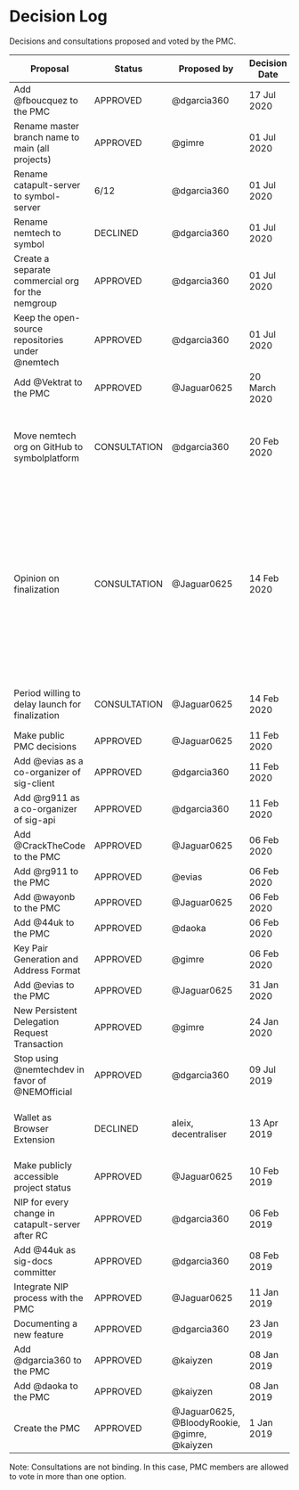 # Decision Log

Decisions and consultations proposed and voted by the PMC.

| Proposal | Status | Proposed by | Decision Date | Comment |
|-----------------------------------------------------|-------------|---------------|---------------|-----|
| Add @fboucquez to the PMC                           | APPROVED    | @dgarcia360   | 17 Jul 2020   |     |
| Rename master branch name to main (all projects)    | APPROVED    | @gimre        | 01 Jul 2020   |     | 
| Rename catapult-server to symbol-server             | 6/12        | @dgarcia360   | 01 Jul 2020   |     | 
| Rename nemtech to symbol                            | DECLINED    | @dgarcia360   | 01 Jul 2020   |     | 
| Create a separate commercial org for the nemgroup   | APPROVED    | @dgarcia360   | 01 Jul 2020   |     | 
| Keep the open-source repositories under @nemtech    | APPROVED    | @dgarcia360   | 01 Jul 2020   |     | 
| Add @Vektrat to the PMC                             | APPROVED    | @Jaguar0625   | 20 March 2020 |     | 
| Move nemtech org on GitHub to symbolplatform        | CONSULTATION| @dgarcia360   | 20 Feb 2020   | - keep it as nemtech (5 votes) <br> - move org to symbolplatform account (3 votes) |
| Opinion on finalization                             | CONSULTATION| @Jaguar0625  | 14 Feb 2020    | -  not required for public launch but should be added immediately after (6 votes) <br> - required for public launch (4 votes) <br> - not required for public launch but should be added "eventually" (3 votes) |
| Period willing to delay launch for finalization     | CONSULTATION| @Jaguar0625   | 14 Feb 2020   | -  2 months (6 votes) <br> - 3 months (3 votes)
| Make public PMC decisions                           | APPROVED    | @Jaguar0625   | 11 Feb 2020   |     |
| Add @evias as a co-organizer of sig-client          | APPROVED    | @dgarcia360   | 11 Feb 2020   |     |
| Add @rg911 as a co-organizer of sig-api             | APPROVED    | @dgarcia360   | 11 Feb 2020   |     |
| Add @CrackTheCode to the PMC                        | APPROVED    | @Jaguar0625   | 06 Feb 2020   |     |
| Add @rg911 to the PMC                               | APPROVED    | @evias        | 06 Feb 2020   |     |
| Add @wayonb to the PMC                              | APPROVED    | @Jaguar0625   | 06 Feb 2020   |     |
| Add @44uk to the PMC                                | APPROVED    | @daoka        | 06 Feb 2020   |     |
| Key Pair Generation and Address Format		      | APPROVED    | @gimre        | 06 Feb 2020   | [NIP10](https://github.com/nemtech/NIP/blob/master/NIPs/nip-0010.md) | 
| Add @evias to the PMC                               | APPROVED    | @Jaguar0625   | 31 Jan 2020   |     | 
| New Persistent Delegation Request Transaction	      | APPROVED    | @gimre        | 24 Jan 2020   | [NIP9](https://github.com/nemtech/NIP/blob/master/NIPs/nip-0009.md) |
| Stop using @nemtechdev in favor of @NEMOfficial     | APPROVED    | @dgarcia360   | 09 Jul 2019 |     |
| Wallet as Browser Extension                 	      | DECLINED    | aleix, decentraliser | 13 Apr 2019 | [NIP5](https://github.com/nemtech/NIP/blob/master/NIPs/nip-0005.md) - To evauluate again once the package is adopted.|
| Make publicly accessible project status             | APPROVED    | @Jaguar0625   | 10 Feb 2019 |     |
| NIP for every change in catapult-server after RC    | APPROVED    | @dgarcia360   | 06 Feb 2019 |     |
| Add @44uk as sig-docs committer                     | APPROVED    | @dgarcia360   | 08 Feb 2019 |     |
| Integrate NIP process with the PMC                  | APPROVED    | @Jaguar0625   | 11 Jan 2019 |     |
| Documenting a new feature                           | APPROVED    | @dgarcia360   | 23 Jan 2019 |[NIP2](https://github.com/nemtech/NIP/blob/master/NIPs/nip-0005.md) |
| Add @dgarcia360 to the PMC                          | APPROVED    | @kaiyzen      | 08 Jan 2019 |     |    
| Add @daoka to the PMC                               | APPROVED    | @kaiyzen      | 08 Jan 2019 |     | 
| Create the PMC                                      | APPROVED    | @Jaguar0625, @BloodyRookie, @gimre, @kaiyzen | 1 Jan 2019 |   |

Note: Consultations are not binding. In this case, PMC members are allowed to vote in more than one option.

